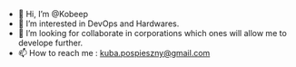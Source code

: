 - 👋 Hi, I’m @Kobeep
- 👀 I’m interested in DevOps and Hardwares.
- 💞️ I’m looking for collaborate in corporations which ones will allow me to develope further.
- 📫 How to reach me : kuba.pospieszny@gmail.com

<!---
Kobeep/Kobeep is a ✨ special ✨ repository because its `README.md` (this file) appears on your GitHub profile.
You can click the Preview link to take a look at your changes.
--->
